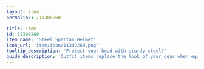```yaml
---
layout: item
permalink: /11300260

title: Item
id: 11300260
item_name: 'Steel Spartan Helmet'
icon_url: 'item/icon/11300260.png'
tooltip_description: 'Protect your head with sturdy steel!'
guide_description: 'Outfit items replace the look of your gear when equipped.'
---
```

